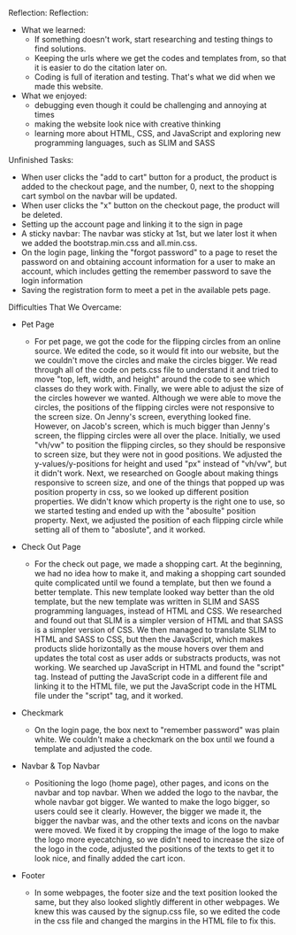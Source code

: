 Reflection:
Reflection: 
- What we learned: 
    - If something doesn't work, start researching and testing things to find solutions.
    - Keeping the urls where we get the codes and templates from, so that it is easier to do the citation later on. 
    - Coding is full of iteration and testing. That's what we did when we made this website.  
- What we enjoyed:
    - debugging even though it could be challenging and annoying at times
    - making the website look nice with creative thinking
    - learning more about HTML, CSS, and JavaScript and exploring new programming languages, such as SLIM and SASS

Unfinished Tasks:
- When user clicks the "add to cart" button for a product, the product is added to the checkout page, and the number, 0, next to the shopping cart symbol on the navbar will be updated.
- When user clicks the "x" button on the checkout page, the product will be deleted.
- Setting up the account page and linking it to the sign in page
- A sticky navbar: The navbar was sticky at 1st, but we later lost it when we added the bootstrap.min.css and all.min.css.
- On the login page, linking the "forgot password" to a page to reset the password on and obtaining account information for a user to make an account, which includes getting the remember password to save the login information
- Saving the registration form to meet a pet in the available pets page.

Difficulties That We Overcame:
- Pet Page 
    - For pet page, we got the code for the flipping circles from an online source. We edited the code, so it would fit into our website, but the we couldn't move the circles and make the circles bigger. We read through all of the code on pets.css file to understand it and tried to move "top, left, width, and height" around the code to see which classes do they work with. Finally, we were able to adjust the size of the circles however we wanted. Although we were able to move the circles, the positions of the flipping circles were not responsive to the screen size. On Jenny's screen, everything looked fine. However, on Jacob's screen, which is much bigger than Jenny's screen, the flipping circles were all over the place. Initially, we used "vh/vw" to position the flipping circles, so they should be responsive to screen size, but they were not in good positions. We adjusted the y-values/y-positions for height and used "px" instead of "vh/vw", but it didn't work. Next, we researched on Google about making things responsive to screen size, and one of the things that popped up was position property in css, so we looked up different position properties. We didn't know which property is the right one to use, so we started testing and ended up with the "abosulte" position property. Next, we adjusted the position of each flipping circle while setting all of them to "aboslute", and it worked.

- Check Out Page
    - For the check out page, we made a shopping cart. At the beginning, we had no idea how to make it, and making a shopping cart sounded quite complicated until we found a template, but then we found a better template. This new template looked way better than the old template, but the new template was written in SLIM and SASS programming languages, instead of HTML and CSS. We researched and found out that SLIM is a simpler version of HTML and that SASS is a simpler version of CSS. We then managed to translate SLIM to HTML and SASS to CSS, but then the JavaScript, which makes products slide horizontally as the mouse hovers over them and updates the total cost as user adds or substracts products, was not working. We searched up JavaScript in HTML and found the "script" tag. Instead of putting the JavaScript code in a different file and linking it to the HTML file, we put the JavaScript code in the HTML file under the "script" tag, and it worked. 

- Checkmark
    - On the login page, the box next to "remember password" was plain white. We couldn't make a checkmark on the box until we found a template and adjusted the code.

- Navbar & Top Navbar
    - Positioning the logo (home page), other pages, and icons on the navbar and top navbar. When we added the logo to the navbar, the whole navbar got bigger. We wanted to make the logo bigger, so users could see it clearly. However, the bigger we made it, the bigger the navbar was, and the other texts and icons on the navbar were moved. We fixed it by cropping the image of the logo to make the logo more eyecatching, so we didn't need to increase the size of the logo in the code, adjusted the positions of the texts to get it to look nice, and finally added the cart icon.

- Footer
    - In some webpages, the footer size and the text position looked the same, but they also looked slightly different in other webpages. We knew this was caused by the signup.css file, so we edited the code in the css file and changed the margins in the HTML file to fix this.
